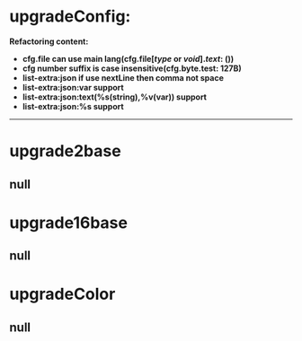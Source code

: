 **upgradeConfig:**
===
**Refactoring content:**
- **cfg.file can use main lang(cfg.file\[_type_ or _void_\]._text_: ())**
- **cfg number suffix is case insensitive(cfg.byte.test: 127B)**
- **list-extra:json if use nextLine then comma not space**
- **list-extra:json:var support**
- **list-extra:json:text(\%s(string),\%v(var)) support**
- **list-extra:json:\%s support**
---
**upgrade2base**
===
null
---
**upgrade16base**
===
null
---
**upgradeColor**
===
null
---